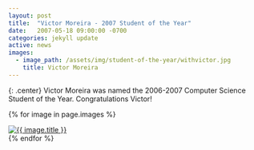 ```yaml
---
layout: post
title:  "Victor Moreira - 2007 Student of the Year"
date:   2007-05-18 09:00:00 -0700
categories: jekyll update
active: news
images:
  - image_path: /assets/img/student-of-the-year/withvictor.jpg
    title: Victor Moreira
---
```


{: .center}
Victor Moreira was named the 2006-2007 Computer Science Student of the Year. Congratulations Victor!
<!--more-->
{% for image in page.images %}
  <div class="student-year">
    <a href="{{ image.image_path }}">
	<img src="{{ image.image_path }}" class="img-responsive" alt="{{ image.title }}">
    </a>
  </div>
{% endfor %}
